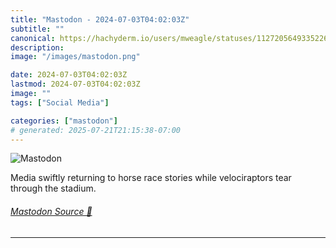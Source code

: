 ```yaml
---
title: "Mastodon - 2024-07-03T04:02:03Z"
subtitle: ""
canonical: https://hachyderm.io/users/mweagle/statuses/112720564933522622
description:
image: "/images/mastodon.png"

date: 2024-07-03T04:02:03Z
lastmod: 2024-07-03T04:02:03Z
image: ""
tags: ["Social Media"]

categories: ["mastodon"]
# generated: 2025-07-21T21:15:38-07:00
---
```

![Mastodon](/images/mastodon.png)

<p>Media swiftly returning to horse race stories while velociraptors tear through the stadium.</p>


###### [Mastodon Source 🐘](https://hachyderm.io/@mweagle/112720564933522622)

___
